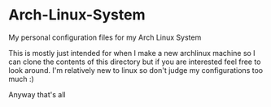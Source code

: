 # Arch-Linux-System
My personal configuration files for my Arch Linux System

This is mostly just intended for when I make a new archlinux machine so I can clone the contents of this directory but if you are interested feel free to look around. 
I'm relatively new to linux so don't judge my configurations too much :)

Anyway that's all

